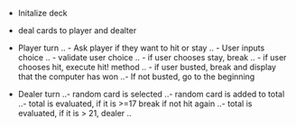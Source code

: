 - Initalize deck
- deal cards to player and dealter
- Player turn
.. - Ask player if they want to hit or stay
.. - User inputs choice
.. - validate user choice
.. - if user chooses stay, break
.. - if user chooses hit, execute hit! method
.. - if user busted, break and display that the computer has won
..- If not busted, go to the beginning

- Dealer turn
..- random card is selected
..- random card is added to total
..- total is evaluated, if it is >=17 break if not hit again
..- total is evaluated, if it is > 21, dealer ..
